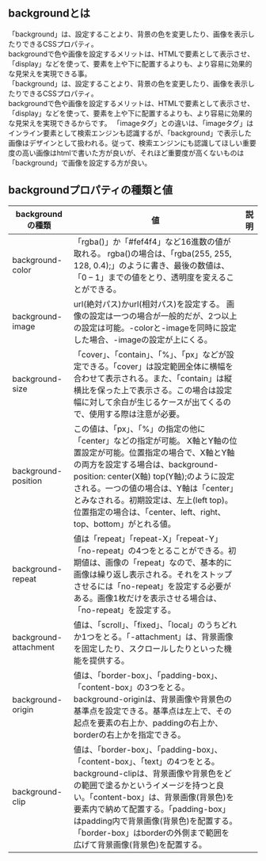 ## backgroundとは
「background」は、設定することより、背景の色を変更したり、画像を表示したりできるCSSプロパティ。<br>
backgroundで色や画像を設定するメリットは、HTMLで要素として表示させ、「display」などを使って、要素を上や下に配置するよりも、より容易に効果的な見栄えを実現できる事。<br>
「background」は、設定することより、背景の色を変更したり、画像を表示したりできるCSSプロパティ。<br>backgroundで色や画像を設定するメリットは、HTMLで要素として表示させ、「display」などを使って、要素を上や下に配置するよりも、より容易に効果的な見栄えを実現できるからです。
「imageタグ」との違いは、「imageタグ」はインライン要素として検索エンジンも認識するが、「background」で表示した画像はデザインとして扱われる。従って、検索エンジンにも認識してほしい重要度の高い画像はhtmlで書いた方が良いが、それほど重要度が高くないものは「background」で画像を設定する方が良い。

## backgroundプロパティの種類と値
|backgroundの種類|値|説明|
|-|-|-|
|background-color|「rgba()」か「#fef4f4」など16進数の値が取れる。	rgba()の場合は、「rgba(255, 255, 128, 0.4);」のように書き、最後の数値は、「0 – 1」までの値をとり、透明度を変えることができる。|
|background-image|url(絶対パス)かurl(相対パス)を設定する。	画像の設定は一つの場合が一般的だが、2つ以上の設定は可能。-colorと-imageを同時に設定した場合、-imageの設定が上にくる。|
|background-size|「cover」、「contain」、「%」、「px」などが設定できる。「cover」は設定範囲全体に横幅を合わせて表示される。また、「contain」は縦横比を保った上で表示さる。この場合は設定幅に対して余白が生じるケースが出てくるので、使用する際は注意が必要。|
|background-position|この値は、「px」、「%」の指定の他に「center」などの指定が可能。	X軸とY軸の位置設定が可能。位置指定の場合で、X軸とY軸の両方を設定する場合は、background-position: center(X軸) top(Y軸);のように設定される。一つの値の場合は、Y軸は「center」とみなされる。初期設定は、左上(left top)。位置指定の場合は、「center、left、right、top、bottom」がとれる値。|
|background-repeat|値は「repeat」「repeat-X」「repeat-Y」「no-repeat」の4つをとることができる。初期値は、画像の「repeat」なので、基本的に画像は繰り返し表示される。それをストップさせるには「no-repeat」を設定する必要がある。画像1枚だけを表示させる場合は、「no-repeat」を設定する。|
|background-attachment|値は、「scroll」、「fixed」、「local」のうちどれか1つをとる。「-attachment」は、背景画像を固定したり、スクロールしたりといった機能を提供する。|
|background-origin|値は、「border-box」、「padding-box」、「content-box」の3つをとる。background-originは、背景画像や背景色の基準点を設定できる。基準点は左上で、その起点を要素の右上か、paddingの右上か、borderの右上かを指定できる。|
|background-clip|値は、「border-box」、「padding-box」、「content-box」、「text」の4つをとる。background-clipは、背景画像や背景色をどの範囲で塗るかというイメージを持つと良い。「content-box」は、背景画像(背景色)を要素内で納めて配置する。「padding-box」はpadding内で背景画像(背景色)を配置する。「border-box」はborderの外側まで範囲を広げて背景画像(背景色)を配置する。|
